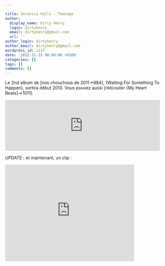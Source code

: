 ```yaml
---

title: Veronica Falls - Teenage
author:
  display_name: Dirty Henry
  login: dirtyhenry
  email: dirtyhenry@gmail.com
  url: ''
author_login: dirtyhenry
author_email: dirtyhenry@gmail.com
wordpress_id: 1137
date: '2012-11-15 08:00:00 +0100'
categories: []
tags: []
comments: []
---
```

Le 2nd album de [nos chouchous de 2011->984], {Waiting For Something To Happen}, sortira début 2013. Vous pouvez aussi [réécouter {My Heart Beats}->1011].

<iframe width="100%" height="166" scrolling="no" frameborder="no" src="http://w.soundcloud.com/player/?url=http%3A%2F%2Fapi.soundcloud.com%2Ftracks%2F66749368&show_artwork=true"></iframe>

UPDATE : et maintenant, un clip :

<iframe width="420" height="315" src="http://www.youtube.com/embed/8A8yRqDIrBw" frameborder="0" allowfullscreen></iframe>
